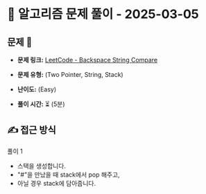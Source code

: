 # 📝 알고리즘 문제 풀이 - 2025-03-05

## 문제 📖

- **문제 링크:** [LeetCode - Backspace String Compare](https://leetcode.com/problems/backspace-string-compare/description/)

- **문제 유형:** (Two Pointer, String, Stack)

- **난이도:** (Easy)

- **풀이 시간:** ⏳ (5분)

## ✍ 접근 방식

풀이 1
- 스택을 생성합니다.
- "\#"을 만났을 때 stack에서 pop 해주고,
- 아닐 경우 stack에 담아줍니다.
